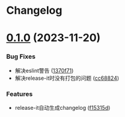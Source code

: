 # Changelog

# [0.1.0](https://github.com/WaldenLiang/styled-antd/compare/0.0.3...0.1.0) (2023-11-20)

### Bug Fixes

- 解决eslint警告 ([1370f71](https://github.com/WaldenLiang/styled-antd/commit/1370f715fe0477f645f97df8aa846715bab3b61b))
- 解决release-it时没有打包的问题 ([cc68824](https://github.com/WaldenLiang/styled-antd/commit/cc68824ffefc1458030f7544d689a6ca25f81875))

### Features

- release-it自动生成changelog ([f15315d](https://github.com/WaldenLiang/styled-antd/commit/f15315db1e93df0c8dcf7e2bf2520545933d026c))
